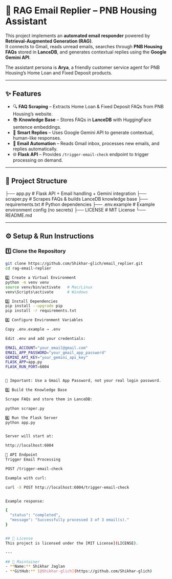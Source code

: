 # 📧 RAG Email Replier – PNB Housing Assistant

This project implements an **automated email responder** powered by **Retrieval-Augmented Generation (RAG)**.  
It connects to Gmail, reads unread emails, searches through **PNB Housing FAQs** stored in **LanceDB**, and generates contextual replies using the **Google Gemini API**.  

The assistant persona is **Arya**, a friendly customer service agent for PNB Housing’s Home Loan and Fixed Deposit products.

---

## ✨ Features
- 🔍 **FAQ Scraping** – Extracts Home Loan & Fixed Deposit FAQs from PNB Housing’s website.  
- 📚 **Knowledge Base** – Stores FAQs in **LanceDB** with HuggingFace sentence embeddings.  
- 🤖 **Smart Replies** – Uses Google Gemini API to generate contextual, human-like responses.  
- 📩 **Email Automation** – Reads Gmail inbox, processes new emails, and replies automatically.  
- 🌐 **Flask API** – Provides `/trigger-email-check` endpoint to trigger processing on demand.  

---

## 📂 Project Structure
├── app.py # Flask API + Email handling + Gemini integration
├── scraper.py # Scrapes FAQs & builds LanceDB knowledge base
├── requirements.txt # Python dependencies
├── .env.example # Example environment config (no secrets)
├── LICENSE # MIT License
└── README.md


---

## ⚙️ Setup & Run Instructions

### 1️⃣ Clone the Repository
```bash
git clone https://github.com/Shikhar-glich/email_replier.git
cd rag-email-replier

2️⃣ Create a Virtual Environment
python -m venv venv
source venv/bin/activate   # Mac/Linux
venv\Scripts\activate      # Windows

3️⃣ Install Dependencies
pip install --upgrade pip
pip install -r requirements.txt

4️⃣ Configure Environment Variables

Copy .env.example → .env

Edit .env and add your credentials:

EMAIL_ACCOUNT="your_email@gmail.com"
EMAIL_APP_PASSWORD="your_gmail_app_password"
GEMINI_API_KEY="your_gemini_api_key"
FLASK_APP=app.py
FLASK_RUN_PORT=6004


🔐 Important: Use a Gmail App Password, not your real login password.

5️⃣ Build the Knowledge Base

Scrape FAQs and store them in LanceDB:

python scraper.py

6️⃣ Run the Flask Server
python app.py


Server will start at:

http://localhost:6004

📡 API Endpoint
Trigger Email Processing

POST /trigger-email-check

Example with curl:

curl -X POST http://localhost:6004/trigger-email-check


Example response:

{
  "status": "completed",
  "message": "Successfully processed 3 of 3 email(s)."
}


## 📜 License
This project is licensed under the [MIT License](LICENSE).

---

## 🙋 Maintainer
- **Name:** Shikhar Jaglan  
- **GitHub:** [@Shikhar-glich](https://github.com/Shikhar-glich)
